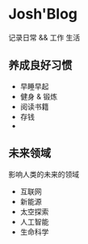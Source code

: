 # Josh'Blog

记录日常 && 工作  生活

## 养成良好习惯

- 早睡早起
- 健身 & 锻炼
- 阅读书籍
- 存钱
- 



## 未来领域

影响人类的未来的领域

- 互联网
- 新能源
- 太空探索
- 人工智能
- 生命科学
